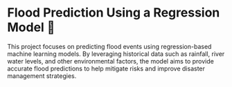 # Flood Prediction Using a Regression Model 🌊

This project focuses on predicting flood events using regression-based machine learning models. By leveraging historical data such as rainfall, river water levels, and other environmental factors, the model aims to provide accurate flood predictions to help mitigate risks and improve disaster management strategies.
